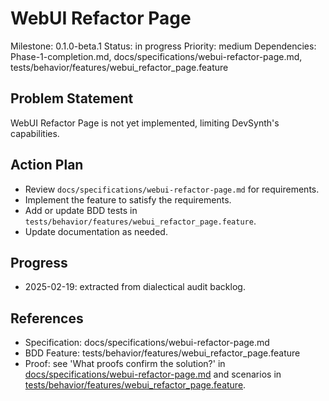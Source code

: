 # WebUI Refactor Page
Milestone: 0.1.0-beta.1
Status: in progress
Priority: medium
Dependencies: Phase-1-completion.md, docs/specifications/webui-refactor-page.md, tests/behavior/features/webui_refactor_page.feature

## Problem Statement
WebUI Refactor Page is not yet implemented, limiting DevSynth's capabilities.


## Action Plan
- Review `docs/specifications/webui-refactor-page.md` for requirements.
- Implement the feature to satisfy the requirements.
- Add or update BDD tests in `tests/behavior/features/webui_refactor_page.feature`.
- Update documentation as needed.

## Progress
- 2025-02-19: extracted from dialectical audit backlog.

## References
- Specification: docs/specifications/webui-refactor-page.md
- BDD Feature: tests/behavior/features/webui_refactor_page.feature
- Proof: see 'What proofs confirm the solution?' in [docs/specifications/webui-refactor-page.md](../docs/specifications/webui-refactor-page.md) and scenarios in [tests/behavior/features/webui_refactor_page.feature](../tests/behavior/features/webui_refactor_page.feature).
